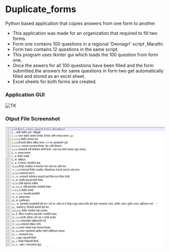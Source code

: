 # Duplicate_forms
Python based application that copies answers from one form to another

* This application was made for an organization that required to fill two forms.
* Form one contains 100 questions in a regional 'Devnagri' script ,Marathi.
* Form two contains 12 questions in the same script.
* This program uses tkinter gui which loads the 100 question from form one.
* Once the aswers for all 100 questions have been filled and the form submitted,the answers for same questions in form two get automatically filled and stored as an excel sheet.
* Excel sheets for both forms are created.
### Application GUI 
![TK](https://user-images.githubusercontent.com/49911931/67666041-f6a31300-f990-11e9-9178-5a37b825b619.png)

### Otput File Screenshot

![TK](https://github.com/animesh698/Duplicate_forms/blob/master/AnsForm1.PNG)
